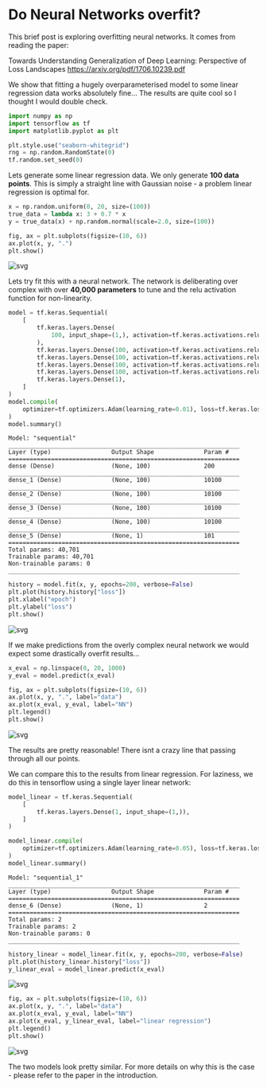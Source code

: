 # Do Neural Networks overfit?

This brief post is exploring overfitting neural networks. It comes from reading the paper:

Towards Understanding Generalization of Deep Learning: Perspective of Loss Landscapes
https://arxiv.org/pdf/1706.10239.pdf

We show that fitting a hugely overparameterised model to some linear regression data works absolutely fine... The results are quite cool so I thought I would double check.


```python
import numpy as np
import tensorflow as tf
import matplotlib.pyplot as plt

plt.style.use("seaborn-whitegrid")
rng = np.random.RandomState(0)
tf.random.set_seed(0)
```

Lets generate some linear regression data. We only generate **100 data points**. This is simply a straight line with Gaussian noise - a problem linear regression is optimal for.


```python
x = np.random.uniform(0, 20, size=(100))
true_data = lambda x: 3 + 0.7 * x
y = true_data(x) + np.random.normal(scale=2.0, size=(100))

fig, ax = plt.subplots(figsize=(10, 6))
ax.plot(x, y, ".")
plt.show()
```


    
![svg](overfitting_nn_files/overfitting_nn_3_0.svg)
    


Lets try fit this with a neural network. The network is deliberating over complex with over **40,000 parameters** to tune and the relu activation function for non-linearity.


```python
model = tf.keras.Sequential(
    [
        tf.keras.layers.Dense(
            100, input_shape=(1,), activation=tf.keras.activations.relu
        ),
        tf.keras.layers.Dense(100, activation=tf.keras.activations.relu),
        tf.keras.layers.Dense(100, activation=tf.keras.activations.relu),
        tf.keras.layers.Dense(100, activation=tf.keras.activations.relu),
        tf.keras.layers.Dense(100, activation=tf.keras.activations.relu),
        tf.keras.layers.Dense(1),
    ]
)
model.compile(
    optimizer=tf.optimizers.Adam(learning_rate=0.01), loss=tf.keras.losses.mse
)
model.summary()
```

    Model: "sequential"
    _________________________________________________________________
    Layer (type)                 Output Shape              Param #   
    =================================================================
    dense (Dense)                (None, 100)               200       
    _________________________________________________________________
    dense_1 (Dense)              (None, 100)               10100     
    _________________________________________________________________
    dense_2 (Dense)              (None, 100)               10100     
    _________________________________________________________________
    dense_3 (Dense)              (None, 100)               10100     
    _________________________________________________________________
    dense_4 (Dense)              (None, 100)               10100     
    _________________________________________________________________
    dense_5 (Dense)              (None, 1)                 101       
    =================================================================
    Total params: 40,701
    Trainable params: 40,701
    Non-trainable params: 0
    _________________________________________________________________



```python
history = model.fit(x, y, epochs=200, verbose=False)
plt.plot(history.history["loss"])
plt.xlabel("epoch")
plt.ylabel("loss")
plt.show()
```


    
![svg](overfitting_nn_files/overfitting_nn_6_0.svg)
    


If we make predictions from the overly complex neural network we would expect some drastically overfit results...


```python
x_eval = np.linspace(0, 20, 1000)
y_eval = model.predict(x_eval)

fig, ax = plt.subplots(figsize=(10, 6))
ax.plot(x, y, ".", label="data")
ax.plot(x_eval, y_eval, label="NN")
plt.legend()
plt.show()
```


    
![svg](overfitting_nn_files/overfitting_nn_8_0.svg)
    


The results are pretty reasonable! There isnt a crazy line that passing through all our points.

We can compare this to the results from linear regression. For laziness, we do this in tensorflow using a single layer linear network:


```python
model_linear = tf.keras.Sequential(
    [
        tf.keras.layers.Dense(1, input_shape=(1,)),
    ]
)

model_linear.compile(
    optimizer=tf.optimizers.Adam(learning_rate=0.05), loss=tf.keras.losses.mse
)
model_linear.summary()
```

    Model: "sequential_1"
    _________________________________________________________________
    Layer (type)                 Output Shape              Param #   
    =================================================================
    dense_6 (Dense)              (None, 1)                 2         
    =================================================================
    Total params: 2
    Trainable params: 2
    Non-trainable params: 0
    _________________________________________________________________



```python
history_linear = model_linear.fit(x, y, epochs=200, verbose=False)
plt.plot(history_linear.history["loss"])
y_linear_eval = model_linear.predict(x_eval)
```


    
![svg](overfitting_nn_files/overfitting_nn_11_0.svg)
    



```python
fig, ax = plt.subplots(figsize=(10, 6))
ax.plot(x, y, ".", label="data")
ax.plot(x_eval, y_eval, label="NN")
ax.plot(x_eval, y_linear_eval, label="linear regression")
plt.legend()
plt.show()
```


    
![svg](overfitting_nn_files/overfitting_nn_12_0.svg)
    


The two models look pretty similar. For more details on why this is the case - please refer to the paper in the introduction.

